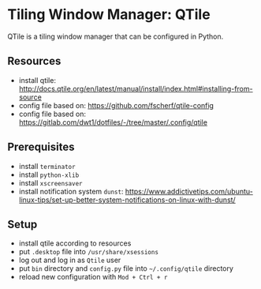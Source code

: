 # Tiling Window Manager: QTile 
QTile is a tiling window manager that can be configured in Python.

## Resources
- install qtile: http://docs.qtile.org/en/latest/manual/install/index.html#installing-from-source
- config file based on: https://github.com/fscherf/qtile-config
- config file based on: https://gitlab.com/dwt1/dotfiles/-/tree/master/.config/qtile

## Prerequisites
- install `terminator`  
- install `python-xlib`  
- install `xscreensaver`   
- install notification system `dunst`: https://www.addictivetips.com/ubuntu-linux-tips/set-up-better-system-notifications-on-linux-with-dunst/

## Setup
- install qtile according to resources  
- put `.desktop` file into `/usr/share/xsessions`  
- log out and log in as `Qtile` user  
- put `bin` directory and `config.py` file into `~/.config/qtile` directory  
- reload new configuration with `Mod + Ctrl + r`  
